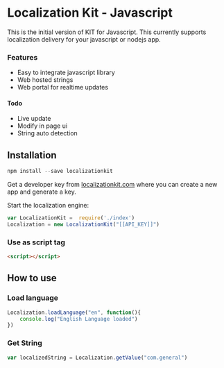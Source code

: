 # Localization Kit - Javascript

This is the initial version of KIT for Javascript. This currently supports localization delivery for your javascript or nodejs app.

### Features
- Easy to integrate javascript library
- Web hosted strings
- Web portal for realtime updates

#### Todo
- Live update
- Modify in page ui
- String auto detection


## Installation

``` javascript
npm install --save localizationkit
```
Get a developer key from [localizationkit.com](https://www.localizationkit.com/app) where you can create a new app and generate a key.

Start the localization engine:
``` javascript
var LocalizationKit =  require('./index')
Localization = new LocalizationKit("[[API_KEY]]")
```

### Use as script tag

``` html
<script></script>
```

## How to use

### Load language


``` javascript
Localization.loadLanguage("en", function(){
	console.log("English Language loaded")
})
```

### Get String

``` javascript
var localizedString = Localization.getValue("com.general")
```
